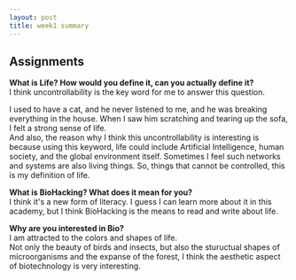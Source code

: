 ```yaml
---
layout: post
title: week1 summary
---
```


## Assignments  
**What is Life? How would you define it, can you actually define it?**  
I think uncontrollability is the key word for me to answer this question.  
  
I used to have a cat, and he never listened to me, and he was breaking everything in the house. When I saw him scratching and tearing up the sofa, I felt a strong sense of life.   
And also, the reason why I think this uncontrollability is interesting is because using this keyword, life could include Artificial Intelligence, human society, and the global environment itself. Sometimes I feel such networks and systems are also living things. So, things that cannot be controlled, this is my definition of life.
  
**What is BioHacking? What does it mean for you?**  
I think it's a new form of literacy. I guess I can learn more about it in this academy, but I think BioHacking is the means to read and write about life.  
  
**Why are you interested in Bio?**  
I am attracted to the colors and shapes of life.  
Not only the beauty of birds and insects, but also the stuructual shapes of microorganisms and the expanse of the forest, I think the aesthetic aspect of biotechnology is very interesting.  
